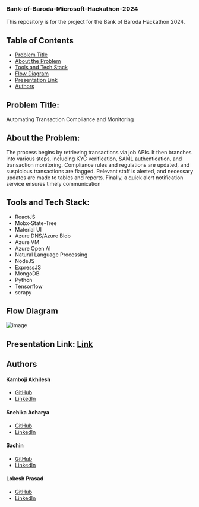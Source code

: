 ### Bank-of-Baroda-Microsoft-Hackathon-2024

This repository is for the project for the Bank of Baroda Hackathon 2024.

## Table of Contents
- [Problem Title](#problem-title)
- [About the Problem](#about-the-problem)
- [Tools and Tech Stack](#tools-and-tech-stack)
- [Flow Diagram](#flow-diagram)
- [Presentation Link](#presentation-link)
- [Authors](#authors)

## Problem Title:
Automating Transaction Compliance and Monitoring

## About the Problem:
The process begins by retrieving transactions via job APIs. It then branches into various steps, including KYC verification, SAML authentication, and transaction monitoring. Compliance rules and regulations are updated, and suspicious transactions are flagged. Relevant staff is alerted, and necessary updates are made to tables and reports. Finally, a quick alert notification service ensures timely communication

## Tools and Tech Stack:
* ReactJS
* Mobx-State-Tree
* Material UI
* Azure DNS/Azure Blob
* Azure VM
* Azure Open AI
* Natural Language Processing
* NodeJS
* ExpressJS
* MongoDB
* Python
* Tensorflow
* scrapy

## Flow Diagram
![image](https://github.com/Kamboji-Akhilesh/Bank-of-Baroda-Microsoft-Hackathon-2024/assets/95036896/bd98250d-703a-4560-b5bc-00b914d1a226)


## Presentation Link: [Link](https://docs.google.com/presentation/d/169soJKQjqQWilEMHs9AUX1Zf2AQkWisbNXgfXXnVbPA/edit?usp=sharing)

## Authors

#### Kamboji Akhilesh
* [GitHub](https://github.com/kamboji-akhilesh)
* [LinkedIn](https://in.linkedin.com/in/kamboji-akhilesh-b9333b12b)

#### Snehika Acharya
* [GitHub](https://github.com/snehakacharya)
* [LinkedIn](https://www.linkedin.com/in/snehika-acharya)

#### Sachin
* [GitHub](https://www.linkedin.com/in/sachin-m99)
* [LinkedIn](https://github.com/SachinM44)

#### Lokesh Prasad
* [GitHub](https://github.com/LOKESHPRASAD12)
* [LinkedIn](https://www.linkedin.com/in/lokeshprasad125)
